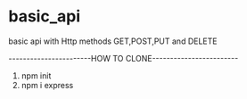 # basic_api
basic api with Http methods GET,POST,PUT and DELETE



-----------------------HOW TO CLONE------------------------
1. npm init
2. npm i express

